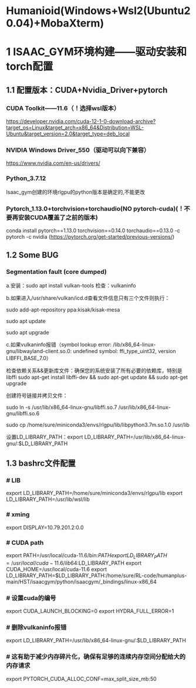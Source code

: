 # Humanioid(Windows+Wsl2(Ubuntu20.04)+MobaXterm)

# 1 ISAAC_GYM环境构建——驱动安装和torch配置

## 1.1 配置版本：CUDA+Nvidia_Driver+pytorch

### CUDA Toolkit——11.6（！选择wsl版本）
https://developer.nvidia.com/cuda-12-1-0-download-archive?target_os=Linux&target_arch=x86_64&Distribution=WSL-Ubuntu&target_version=2.0&target_type=deb_local

### NVIDIA Windows Driver_550（驱动可以向下兼容）
https://www.nvidia.com/en-us/drivers/

### Python_3.7.12
Isaac_gym创建的环境rlgpu的python版本是确定的,不能更改

### Pytorch_1.13.0+torchvision+torchaudio(NO pytorch-cuda)(！不要再安装CUDA覆盖了之前的版本)
conda install pytorch==1.13.0 torchvision==0.14.0 torchaudio==0.13.0 -c pytorch -c nvidia
(https://pytorch.org/get-started/previous-versions/)


## 1.2 Some BUG
### Segmentation fault (core dumped)
a.安装：sudo apt install vulkan-tools
检查：vulkaninfo

b.如果进入/usr/share/vulkan/icd.d查看文件信息只有三个文件则执行：

sudo add-apt-repository ppa:kisak/kisak-mesa

sudo apt update

sudo apt upgrade

c.如果vulkaninfo报错（symbol lookup error: /lib/x86_64-linux-gnu/libwayland-client.so.0: undefined symbol: ffi_type_uint32, version LIBFFI_BASE_7.0）

检查依赖关系&&更新库文件：确保您的系统安装了所有必要的依赖库，特别是libffi
sudo apt-get install libffi-dev && sudo apt-get update && sudo apt-get upgrade

创建符号链接并拷贝文件：

sudo ln -s /usr/lib/x86_64-linux-gnu/libffi.so.7 /usr/lib/x86_64-linux-gnu/libffi.so.6

sudo cp /home/sure/miniconda3/envs/rlgpu/lib/libpython3.7m.so.1.0 /usr/lib

设置LD_LIBRARY_PATH：export LD_LIBRARY_PATH=/usr/lib/x86_64-linux-gnu/:$LD_LIBRARY_PATH

## 1.3 bashrc文件配置
### # LIB
export LD_LIBRARY_PATH=/home/sure/miniconda3/envs/rlgpu/lib
export LD_LIBRARY_PATH=/usr/lib/wsl/lib
### # xming
export DISPLAY=10.79.201.2:0.0
### # CUDA path
export PATH=/usr/local/cuda-11.6/bin:$PATH
export LD_LIBRARY_PATH=/usr/local/cuda-11.6/lib64:$LD_LIBRARY_PATH
export CUDA_HOME=/usr/local/cuda-11.6
export LD_LIBRARY_PATH=$LD_LIBRARY_PATH:/home/sure/RL-code/humanplus-main/HST/isaacgym/python/isaacgym/_bindings/linux-x86_64
### # 设置cuda的编号
export CUDA_LAUNCH_BLOCKING=0
export HYDRA_FULL_ERROR=1
### # 删除vulkaninfo报错
export LD_LIBRARY_PATH=/usr/lib/x86_64-linux-gnu/:$LD_LIBRARY_PATH
### # 这有助于减少内存碎片化，确保有足够的连续内存空间分配给大的内存请求
export PYTORCH_CUDA_ALLOC_CONF=max_split_size_mb:50

